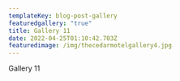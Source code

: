 ```yaml
---
templateKey: blog-post-gallery
featuredgallery: "true"
title: Gallery 11
date: 2022-04-25T01:10:42.703Z
featuredimage: /img/thecedarmotelgallery4.jpg
---
```

Gallery 11